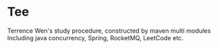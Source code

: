 # Tee
Terrence Wen's study procedure, constructed by maven multi modules
Including java concurrency, Spring, RocketMQ, LeetCode etc.

